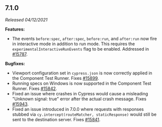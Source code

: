 ## 7.1.0

_Released 04/12/2021_

**Features:**

- The events `before:spec`, `after:spec`, `before:run`, and `after:run` now fire
  in interactive mode in addition to run mode. This requires the
  `experimentalInteractiveRunEvents` flag to be enabled. Addressed in
  [#15787](https://github.com/cypress-io/cypress/pull/15787).

**Bugfixes:**

- Viewport configuration set in `cypress.json` is now correctly applied in the
  Component Test Runner. Fixes
  [#15899](https://github.com/cypress-io/cypress/issues/15899).
- Running specs on Windows is now supported in the Component Test Runner. Fixes
  [#15842](https://github.com/cypress-io/cypress/issues/15842).
- Fixed an issue where crashes in Cypress would cause a misleading "Unknown
  signal: true" error after the actual crash message. Fixes
  [#15943](https://github.com/cypress-io/cypress/issues/15943).
- Fixed an issue introduced in 7.0.0 where requests with responses stubbed via
  `cy.intercept(routeMatcher, staticResponse)` would still be sent to the
  destination server. Fixes
  [#15841](https://github.com/cypress-io/cypress/issues/15841).
